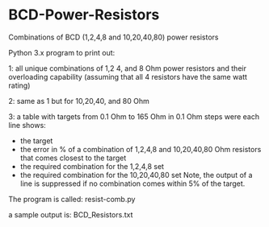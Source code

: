 # BCD-Power-Resistors
Combinations of BCD (1,2,4,8  and 10,20,40,80) power resistors

Python 3.x program to print out:

1: all unique combinations of 1,2 4, and 8 Ohm power resistors and their overloading capability (assuming that all 4 resistors have the same watt rating)

2: same as 1 but for 10,20,40, and 80 Ohm 

3: a table with targets from 0.1 Ohm to 165 Ohm in 0.1 Ohm steps were each line shows:
- the target 
- the error in % of a combination of 1,2,4,8 and 10,20,40,80 Ohm resistors that comes closest to the target
- the required combination for the 1,2,4,8 set
- the required combination for the 10,20,40,80 set
Note, the output of a line is suppressed if no combination comes within 5% of the target.

The program is called: resist-comb.py

a sample output is: BCD_Resistors.txt
